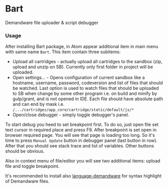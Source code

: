 
# Bart

Demandware file uploader & script debugger


### Usage

After installing Bart package, in Atom appear additional item in main menu with same name `Bart`. This item contain three subitems:

* Upload all cartridges - actually upload all cartridges to the sandbox (zip, upload and unzip on SB). Currently only first folder in project will be uploaded.
* Open settings... - Opens configuration of current sandbox like a hostname, username, password, codeversion and list of files that should be watched. Last option is used to watch files that should be uploaded to SB when change by some other program i.e. on build and minify by gulp/grant, and  is not opened in IDE. Each file should have absolute path and can end by mask i.e. `/.../cartridges/app_core/cartridge/static/default/js/*`
* Open/close debugger - simply toggle debugger's panel.

To start debug you heed to set breakpoint first. To do so, just open file set text cursor in required place and press F9. After breakpoint is set open in browser required page. You will see that page is loading too long. So it's time to press `Manual Update` button in debugger panel (last button in row). After that you should see stack trace and list of variables.
Other buttons should be obvious.

Also in context menu of file/editor you will see two additional items: upload file and toggle breakpoint.


It's recommended to install also [language-demandware](https://atom.io/packages/language-demandware) for syntax highlight of Demandware files.

